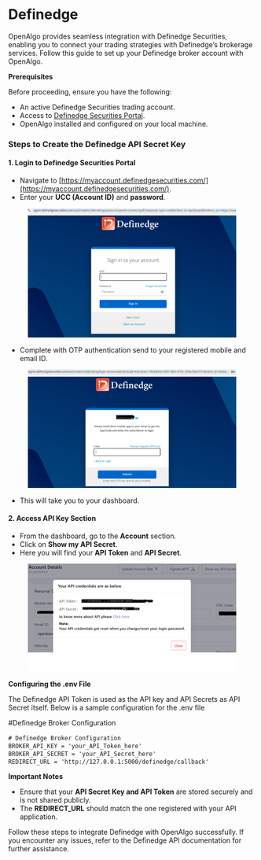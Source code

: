 # Definedge

OpenAlgo provides seamless integration with Definedge Securities, enabling you to connect your trading strategies with Definedge’s brokerage services. Follow this guide to set up your Definedge broker account with OpenAlgo.

**Prerequisites**

Before proceeding, ensure you have the following:

* An active Definedge Securities trading account.
* Access to [Definedge Securities Portal](https://myaccount.definedgesecurities.com/).
* OpenAlgo installed and configured on your local machine.

### Steps to Create the Definedge API Secret Key

#### 1. Login to Definedge Securities Portal

* Navigate to [https://myaccount.definedgesecurities.com/](https://myaccount.definedgesecurities.com/).
* Enter your **UCC (Account ID)** and **password**.

<figure><img src="../../.gitbook/assets/one (1).png" alt=""><figcaption></figcaption></figure>

* Complete with OTP authentication send to your registered mobile and email ID.

<figure><img src="../../.gitbook/assets/two.png" alt=""><figcaption></figcaption></figure>

* This will take you to your dashboard.

#### 2. Access API Key Section

* From the dashboard, go to the **Account** section.
* Click on **Show my API Secret**.
* Here you will find your **API Token** and **API Secret**.

<figure><img src="../../.gitbook/assets/three.png" alt=""><figcaption></figcaption></figure>

**Configuring the .env File**&#x20;

The Definedge API Token is used as the API key and API Secrets as API Secret itself. Below is a sample configuration for the .env file     &#x20;

\#Definedge Broker Configuration

```
# Definedge Broker Configuration
BROKER_API_KEY = 'your_API_Token_here'
BROKER_API_SECRET = 'your_API_Secret_here' 
REDIRECT_URL = 'http://127.0.0.1:5000/definedge/callback' 
```

**Important Notes**

* Ensure that your **API Secret Key and API Token** are stored securely and is not shared publicly.
* The **REDIRECT\_URL** should match the one registered with your API application.

Follow these steps to integrate Definedge with OpenAlgo successfully. If you encounter any issues, refer to the Definedge API documentation for further assistance.
